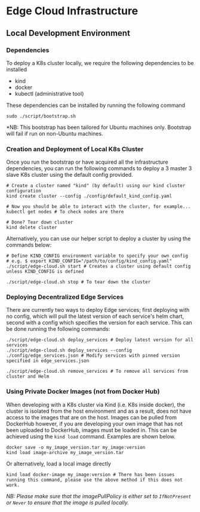 # Edge Cloud Infrastructure

## Local Development Environment

### Dependencies

To deploy a K8s cluster locally, we require the following dependencies to be installed

- kind
- docker
- kubectl (administrative tool)

These dependencies can be installed by running the following command

    sudo ./script/bootstrap.sh

\*NB: This bootstrap has been tailored for Ubuntu machines only. Bootstrap will fail if run on non-Ubuntu machines.

### Creation and Deployment of Local K8s Cluster

Once you run the bootstrap or have acquired all the infrastructure dependencies, you can run the following commands to deploy a 3 master 3 slave K8s cluster using the default config provided.

    # Create a cluster named "kind" (by default) using our kind cluster configuration
    kind create cluster --config ./config/default_kind_config.yaml

    # Now you should be able to interact with the cluster, for example...
    kubectl get nodes # To check nodes are there

    # Done? Tear down cluster
    kind delete cluster

Alternatively, you can use our helper script to deploy a cluster by using the commands below:

    # Define KIND_CONFIG environment variable to specify your own config
    # e.g. $ export KIND_CONFIG="/path/to/config/kind_config.yaml"
    ./script/edge-cloud.sh start # Creates a cluster using default config unless KIND_CONFIG is defined

    ./script/edge-cloud.sh stop # To tear down the cluster

### Deploying Decentralized Edge Services

There are currently two ways to deploy Edge services; first deploying with no config, which will pull the latest version of each service's helm chart, second with a config which specifies the version for each service. This can be done running the following commands:

    ./script/edge-cloud.sh deploy_services # Deploy latest version for all services
    ./script/edge-cloud.sh deploy_services --config ./config/edge_services.json # Modify services with pinned version specified in edge_services.json

    ./script/edge-cloud.sh remove_services # To remove all services from cluster and Helm

### Using Private Docker Images (not from Docker Hub)

When developing with a K8s cluster via Kind (i.e. K8s inside docker), the cluster is isolated from the host environment and as a result, does not have access to the images that are on the host.
Images can be pulled from DockerHub however, if you are developing your own image that has not been uploaded to DockerHub, images must be loaded in. This can be achieved using the `kind load` command. Examples are shown below.

    docker save -o my_image_version.tar my_image:version
    kind load image-archive my_image_version.tar

Or alternatively, load a local image directly

    kind load docker-image my_image:version # There has been issues running this command, please use the above method if this does not work.

*NB: Please make sure that the imagePullPolicy is either set to `IfNotPresent` or `Never` to ensure that the image is pulled locally.*
